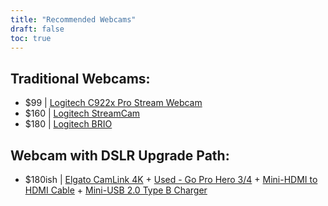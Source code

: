 ```yaml
---
title: "Recommended Webcams"
draft: false
toc: true
---
```


## Traditional Webcams:
- $99 | [Logitech C922x Pro Stream Webcam](https://amzn.to/37P4FMN)
- $160 | [Logitech StreamCam](https://amzn.to/2SQUWAA)
- $180 | [Logitech BRIO](https://amzn.to/2uQPjcn)

## Webcam with DSLR Upgrade Path:
- $180ish | [Elgato CamLink 4K](https://amzn.to/3oFugAi) + [Used - Go Pro Hero 3/4](https://www.ebay.com/sch/i.html?_nkw=Used+GoPro+HERO+4+Black+Edition) + [Mini-HDMI to HDMI Cable](https://amzn.to/2N1AL2J) + [Mini-USB 2.0 Type B Charger](https://amzn.to/2XyN5t5)
